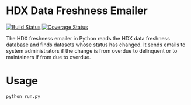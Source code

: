 HDX Data Freshness Emailer
==========================

[![Build
Status](https://github.com/OCHA-DAP/hdx-data-freshness-emailer/workflows/build/badge.svg)](https://github.com/OCHA-DAP/hdx-data-freshness-emailer/actions?query=workflow%3Abuild)
[![Coverage
Status](https://coveralls.io/repos/github/OCHA-DAP/hdx-data-freshness-emailer/badge.svg?branch=main&ts=1)](https://coveralls.io/github/OCHA-DAP/hdx-data-freshness-emailer?branch=main)

The HDX freshness emailer in Python reads the HDX data freshness
database and finds datasets whose status has changed. It sends emails to
system administrators if the change is from overdue to delinquent or to
maintainers if from due to overdue.

Usage
=====

    python run.py
